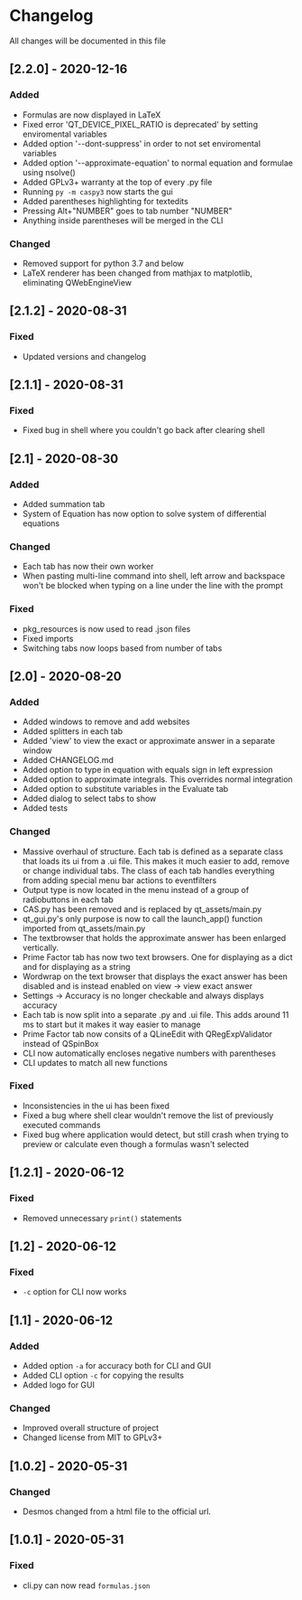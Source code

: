 # Changelog

All changes will be documented in this file

## [2.2.0] - 2020-12-16

### Added

- Formulas are now displayed in LaTeX
- Fixed error 'QT_DEVICE_PIXEL_RATIO is deprecated' by setting enviromental variables
- Added option '--dont-suppress' in order to not set enviromental variables
- Added option '--approximate-equation' to normal equation and formulae using nsolve()
- Added GPLv3+ warranty at the top of every .py file
- Running ````py -m caspy3```` now starts the gui
- Added parentheses highlighting for textedits
- Pressing Alt+"NUMBER" goes to tab number "NUMBER"
- Anything inside parentheses will be merged in the CLI

### Changed

- Removed support for python 3.7 and below
- LaTeX renderer has been changed from mathjax to matplotlib, eliminating QWebEngineView

## [2.1.2] - 2020-08-31

### Fixed

- Updated versions and changelog

## [2.1.1] - 2020-08-31

### Fixed

- Fixed bug in shell where you couldn't go back after clearing shell

## [2.1] - 2020-08-30

### Added

- Added summation tab
- System of Equation has now option to solve system of differential equations

### Changed

- Each tab has now their own worker
- When pasting multi-line command into shell, left arrow and backspace won't be blocked when typing on a line under the line with the prompt

### Fixed

- pkg_resources is now used to read .json files
- Fixed imports
- Switching tabs now loops based from number of tabs

## [2.0] - 2020-08-20

### Added

- Added windows to remove and add websites
- Added splitters in each tab
- Added 'view' to view the exact  or approximate answer in a separate window
- Added CHANGELOG.md
- Added option to type in equation with equals sign in left expression
- Added option to approximate integrals. This overrides normal integration
- Added option to substitute variables in the Evaluate tab
- Added dialog to select tabs to show
- Added tests

### Changed

- Massive overhaul of structure. Each tab is defined as a separate class that loads its ui from a .ui file. This makes it much easier to add, remove or change individual tabs. The class of each tab handles everything from adding special menu bar actions to eventfilters
- Output type is now located in the menu instead of a group of radiobuttons in each tab
- CAS.py has been removed and is replaced by qt_assets/main.py
- qt_gui.py's only purpose is now to call the launch_app() function imported from qt_assets/main.py
- The textbrowser that holds the approximate answer has been enlarged vertically.
- Prime Factor tab has now two text browsers. One for displaying as a dict and for displaying as a string
- Wordwrap on the text browser that displays the exact answer has been disabled and is instead enabled on view -> view exact answer
- Settings -> Accuracy is no longer checkable and always displays accuracy
- Each tab is now split into a separate .py and .ui file. This adds around 11 ms to start but it makes it way easier to manage
- Prime Factor tab now consits of a QLineEdit with QRegExpValidator instead of QSpinBox
- CLI now automatically encloses negative numbers with parentheses
- CLI updates to match all new functions

### Fixed

- Inconsistencies in the ui has been fixed
- Fixed a bug where shell clear wouldn't remove the list of previously executed commands
- Fixed bug where application would detect, but still crash when trying to preview or calculate even though a formulas wasn't selected

## [1.2.1] - 2020-06-12

### Fixed

- Removed unnecessary `print()` statements

## [1.2] - 2020-06-12

### Fixed

- `-c` option for CLI now works

## [1.1] - 2020-06-12

### Added

- Added option `-a` for accuracy both for CLI and GUI
- Added CLI option `-c` for copying the results
- Added logo for GUI

### Changed

- Improved overall structure of project
- Changed license from MIT to GPLv3+

## [1.0.2] - 2020-05-31

### Changed

- Desmos changed from a html file to the official url.

## [1.0.1] - 2020-05-31

### Fixed

- cli.py can now read `formulas.json`